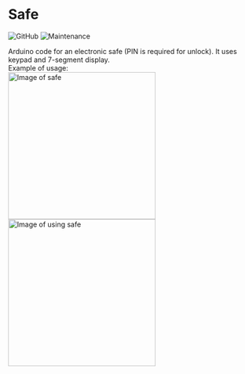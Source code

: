 # Safe
![GitHub](https://img.shields.io/github/license/jakobhostnik/safe.svg?i)
![Maintenance](https://img.shields.io/maintenance/no/2017.svg)  

Arduino code for an electronic safe (PIN is required for unlock).
It uses keypad and 7-segment display.<br/>
Example of usage:<br/>
<img src="https://raw.githubusercontent.com/jakobhostnik/Safe/master/DemoContent/image.jpg" width="300px" alt="Image of safe">
<br/>
<img src="https://raw.githubusercontent.com/jakobhostnik/Safe/master/DemoContent/video.gif" width="300px" alt="Image of using safe"/>


